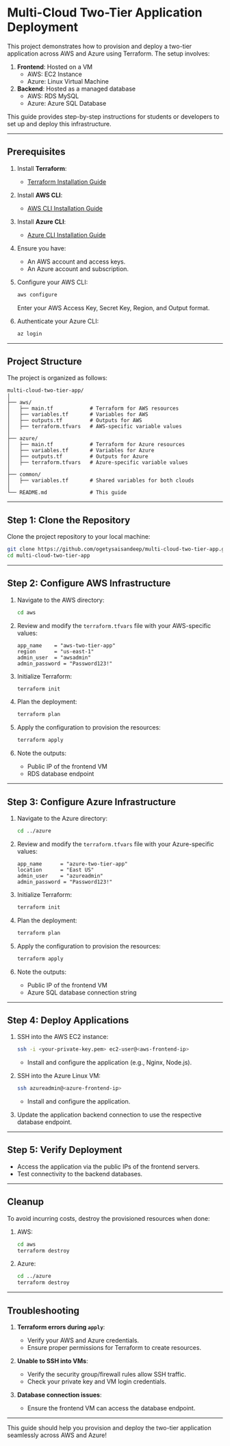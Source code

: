 
# Multi-Cloud Two-Tier Application Deployment

This project demonstrates how to provision and deploy a two-tier application across AWS and Azure using Terraform. The setup involves:

1. **Frontend**: Hosted on a VM
    - AWS: EC2 Instance
    - Azure: Linux Virtual Machine
2. **Backend**: Hosted as a managed database
    - AWS: RDS MySQL
    - Azure: Azure SQL Database

This guide provides step-by-step instructions for students or developers to set up and deploy this infrastructure.

---

## Prerequisites

1. Install **Terraform**:
   - [Terraform Installation Guide](https://developer.hashicorp.com/terraform/tutorials)

2. Install **AWS CLI**:
   - [AWS CLI Installation Guide](https://docs.aws.amazon.com/cli/latest/userguide/install-cliv2.html)

3. Install **Azure CLI**:
   - [Azure CLI Installation Guide](https://learn.microsoft.com/en-us/cli/azure/install-azure-cli)

4. Ensure you have:
   - An AWS account and access keys.
   - An Azure account and subscription.

5. Configure your AWS CLI:
   ```bash
   aws configure
   ```
   Enter your AWS Access Key, Secret Key, Region, and Output format.

6. Authenticate your Azure CLI:
   ```bash
   az login
   ```

---

## Project Structure

The project is organized as follows:

```plaintext
multi-cloud-two-tier-app/
│
├── aws/
│   ├── main.tf            # Terraform for AWS resources
│   ├── variables.tf       # Variables for AWS
│   ├── outputs.tf         # Outputs for AWS
│   ├── terraform.tfvars   # AWS-specific variable values
│
├── azure/
│   ├── main.tf            # Terraform for Azure resources
│   ├── variables.tf       # Variables for Azure
│   ├── outputs.tf         # Outputs for Azure
│   ├── terraform.tfvars   # Azure-specific variable values
│
├── common/
│   ├── variables.tf       # Shared variables for both clouds
│
└── README.md              # This guide
```

---

## Step 1: Clone the Repository

Clone the project repository to your local machine:
```bash
git clone https://github.com/ogetysaisandeep/multi-cloud-two-tier-app.git
cd multi-cloud-two-tier-app
```

---

## Step 2: Configure AWS Infrastructure

1. Navigate to the AWS directory:
   ```bash
   cd aws
   ```

2. Review and modify the `terraform.tfvars` file with your AWS-specific values:
   ```hcl
   app_name    = "aws-two-tier-app"
   region      = "us-east-1"
   admin_user  = "awsadmin"
   admin_password = "Password123!"
   ```

3. Initialize Terraform:
   ```bash
   terraform init
   ```

4. Plan the deployment:
   ```bash
   terraform plan
   ```

5. Apply the configuration to provision the resources:
   ```bash
   terraform apply
   ```

6. Note the outputs:
   - Public IP of the frontend VM
   - RDS database endpoint

---

## Step 3: Configure Azure Infrastructure

1. Navigate to the Azure directory:
   ```bash
   cd ../azure
   ```

2. Review and modify the `terraform.tfvars` file with your Azure-specific values:
   ```hcl
   app_name      = "azure-two-tier-app"
   location      = "East US"
   admin_user    = "azureadmin"
   admin_password = "Password123!"
   ```

3. Initialize Terraform:
   ```bash
   terraform init
   ```

4. Plan the deployment:
   ```bash
   terraform plan
   ```

5. Apply the configuration to provision the resources:
   ```bash
   terraform apply
   ```

6. Note the outputs:
   - Public IP of the frontend VM
   - Azure SQL database connection string

---

## Step 4: Deploy Applications

1. SSH into the AWS EC2 instance:
   ```bash
   ssh -i <your-private-key.pem> ec2-user@<aws-frontend-ip>
   ```
   - Install and configure the application (e.g., Nginx, Node.js).

2. SSH into the Azure Linux VM:
   ```bash
   ssh azureadmin@<azure-frontend-ip>
   ```
   - Install and configure the application.

3. Update the application backend connection to use the respective database endpoint.

---

## Step 5: Verify Deployment

- Access the application via the public IPs of the frontend servers.
- Test connectivity to the backend databases.

---

## Cleanup

To avoid incurring costs, destroy the provisioned resources when done:

1. AWS:
   ```bash
   cd aws
   terraform destroy
   ```

2. Azure:
   ```bash
   cd ../azure
   terraform destroy
   ```

---

## Troubleshooting

1. **Terraform errors during `apply`**:
   - Verify your AWS and Azure credentials.
   - Ensure proper permissions for Terraform to create resources.

2. **Unable to SSH into VMs**:
   - Verify the security group/firewall rules allow SSH traffic.
   - Check your private key and VM login credentials.

3. **Database connection issues**:
   - Ensure the frontend VM can access the database endpoint.

---

This guide should help you provision and deploy the two-tier application seamlessly across AWS and Azure!
